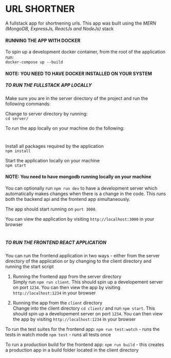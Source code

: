 # URL SHORTNER

A fullstack app for shortnening urls. This app was built using the _MERN (MongoDB, ExpressJs, ReactJs and NodeJs)_ stack

#### RUNNING THE APP WITH DOCKER

To spin up a development docker container, from the root of the application run:<br>
`docker-compose up --build`

#### NOTE: YOU NEED TO HAVE DOCKER INSTALLED ON YOUR SYSTEM

##### TO RUN THE FULLSTACK APP LOCALLY

Make sure you are in the server directory of the project and run the following commands:

Change to server directory by running:<br>
`cd server/`

To run the app locally on your machine do the following:

#

Install all packages required by the application<br>
`npm install`

Start the application locally on your machine<br>
`npm start`

#### NOTE: You need to have mongodb running locally on your machine

You can optionally run `npm run dev` to have a development server which automatically makes changes when there is a change in the code. This runs both the backend api and the frontend app simultaneously.

The app should start running on `port 3000`. <br>

You can view the application by visiting `http://localhost:3000` in your browser

#

##### TO RUN THE FRONTEND REACT APPLICATION

You can run the frontend application in two ways - either from the server directory of the application or by changing to the client directory and running the start script

1. Running the frontend app from the server directory<br>
   Simply run `npm run client`. This should spin up a developement server on port `1234`. You can then view the app by visiting `http://localhost:1234` in your browser

2. Running the app from the `client` directory<br>
   Change into the client directory `cd client/` and run `npm start`. This should spin up a developement server on port `1234`. You can then view the app by visiting `http://localhost:1234` in your browser

To run the test suites for the frontend app:
`npm run test:watch` - runs the tests in watch mode
`npm test` - runs all tests once

To run a production build for the frontend app:
`npm run build` - this creates a production app in a build folder located in the client directory

#
